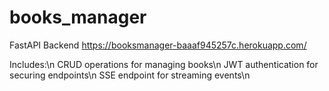 # books_manager

FastAPI Backend
https://booksmanager-baaaf945257c.herokuapp.com/

Includes:\n
CRUD operations for managing books\n
JWT authentication for securing endpoints\n
SSE endpoint for streaming events\n
